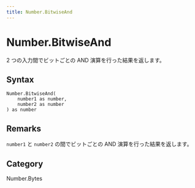 ```yaml
---
title: Number.BitwiseAnd
---
```


# Number.BitwiseAnd


2 つの入力間でビットごとの AND 演算を行った結果を返します。


## Syntax

```powerquery
Number.BitwiseAnd(
    number1 as number,
    number2 as number
) as number
```


## Remarks

<code>number1</code> と <code>number2</code> の間でビットごとの AND 演算を行った結果を返します。



## Category
Number.Bytes
